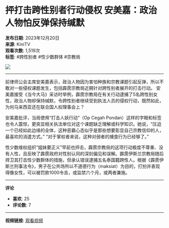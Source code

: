 # 抨打击跨性别者行动侵权 安美嘉：政治人物怕反弹保持缄默

**发布日期**: 2023年12月20日  
**来源**: KiniTV  
**观看次数**: 1,519次  
**标签**: #跨性别者 #性少数群体 #宗教局

![](https://yt3.ggpht.com/ytc/AIdro_nD2d3mINpzokQ8k6KKPCTmO13owT3854WAh7eVbUWbcm4=s48-c-k-c0x00ffffff-no-rj)

---

前律师公会主席安美嘉表示，政治人物因为害怕种族和宗教课题引起反弹，所以不敢对一些侵权课题发生，包括霹雳宗教局近期针对跨性别者展开的打击行动。 安美嘉接受《当今大马》采访时举例，霹雳宗教局在有关行动逮捕了5名跨性别女性，政治人物却保持缄默，令跨性别者继续受到执法人员的侵权行动，既然如此，为何马来西亚还在联合国人权理事会上？

安美嘉批评，当局使用“打击人妖行动”（Op Cegah Pondan）这样的字眼和标签也令人震惊，更突显相关执法单位对这个课题缺乏理解或科学知识。她说，“压迫一个已经如此边缘的全体，这种恶霸心态似乎是那些想要彰显自己宗教信仰的人，最喜欢的消遣方式。” “对于掌权者来说，这种对弱者的捕食行为已经够了。”

性少数维权组织“姐妹要正义”早前也抨击，霹雳宗教局的这项行动极度不尊重、没有人性，且反映了霹雳政府对性别认同的深刻偏见和误解。霹雳伊斯兰宗教局随后捍卫其打击性少数群体的措施，但承认错误逮捕五名泰国籍跨性人。根据《霹雳伊斯兰刑事法令》，男子在公共场所以不道德行为（maksiat）为目的，打扮并表现得像女性，可以被罚款1000令吉，或监禁六个月，或两者兼施。

---

**评论**
- **喜欢**: 25  
- **评论数**: 7

---

**视频链接**: [观看视频](https://www.youtube.com/watch?v=uKPKQVr8g_s)